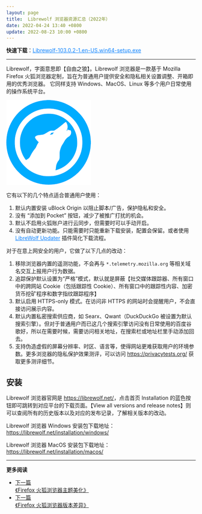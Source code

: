 ```yaml
---
layout: page
title:  Librewolf 浏览器资源汇总（2022年）
date: 2022-04-24 13:40 +0800
update: 2022-08-23 10:00 +0800
---
```


**快速下载**：<a href="https://gitlab.com/librewolf-community/browser/windows/uploads/c7c0166db7431400e4bd38b3d41af7a4/librewolf-103.0.2-1.en-US.win64-setup.exe" rel="nofollow" style="color: #0c82ff;">Librewolf-103.0.2-1.en-US.win64-setup.exe</a>

---

Librewolf，字面意思即【自由之狼】。Librewolf 浏览器是一款基于 Mozilla Firefox 火狐浏览器定制，旨在为普通用户提供安全和隐私相关设置调整、开箱即用的优秀浏览器。
它同样支持 Windows、MacOS、Linux 等多个用户日常使用的操作系统平台。

<img src="/img/special/firefox/librewolf.png" alt="Librewolf 浏览器图标" title="Librewolf 浏览器图标" />

它有以下的几个特点适合普通用户使用：

1. 默认内置安装 uBlock Origin 以阻止脚本/广告，保护隐私和安全。
2. 没有 “添加到 Pocket” 按钮，减少了被推广打扰的机会。
3. 默认不启用火狐账户进行云同步，但需要时可以手动开启。
4. 没有自动更新功能。只能需要时只能重新下载安装，配置会保留。或者使用 <a href="https://addons.mozilla.org/zh-CN/firefox/addon/librewolf-updater/" rel="nofollow" style="color: #0c82ff;">LibreWolf Updater</a> 插件简化下载流程。

对于在意上网安全的用户，它做了以下几点的改动：

1. 移除浏览器内置的遥测功能，不会再与 ```*.telemetry.mozilla.org``` 等相关域名交互上报用户行为数据。
2. 追踪保护默认设置为“严格”模式，默认就是屏蔽【社交媒体跟踪器、所有窗口中的跨网站 Cookie（包括跟踪性 Cookie）、所有窗口中的跟踪性内容、加密货币挖矿程序和数字指纹跟踪程序】
3. 默认启用 HTTPS-only 模式。在访问非 HTTPS 的网站时会提醒用户，不会直接访问展示内容。
4. 默认内置私密搜索供应商，如 Searx、Qwant（DuckDuckGo 被设置为默认搜索引擎）。但对于普通用户而已这几个搜索引擎访问没有日常使用的百度谷歌好，所以在需要时候，需要访问相关地址，在搜索栏或地址栏里手动添加回去。
5. 支持伪造虚假的屏幕分辨率、时区、语言等，使得网站更难获取用户的环境参数。更多浏览器的隐私保护效果测评，可以访问 <a href="https://privacytests.org/" rel="nofollow" style="color: #0c82ff;">https://privacytests.org/ </a> 获取更多测评细节。

## 安装

Librewolf 浏览器官网是 <a href="https://librewolf.net/" rel="nofollow" style="color: #0c82ff;">https://librewolf.net/</a>，点击首页 Installation 的蓝色按钮即可跳转到对应平台的下载页面。【View all versions and release notes】则可以查阅所有的历史版本以及对应的发布记录，了解相关版本的改动。

Librewolf 浏览器 Windows 安装包下载地址：<a href="https://librewolf.net/installation/windows/" rel="nofollow" style="color: #0c82ff;">https://librewolf.net/installation/windows/</a>

Librewolf 浏览器 MacOS 安装包下载地址：<a href="https://librewolf.net/installation/macos/" rel="nofollow" style="color: #0c82ff;">https://librewolf.net/installation/macos/</a>

---

**更多阅读**

<div class="row">
    <div class="col-lg-8 col-lg-offset-2
    col-md-10 col-md-offset-1
    post-container">
        <ul class="pager">
            <li class="previous">
                <a href="/special/firefox/theme/" target="_blank" data-toggle="tooltip" data-placement="top"
                    title="《Firefox 火狐浏览器主题美化》">
                    下一篇<br>
                    <span>《Firefox 火狐浏览器主题美化》</span>
                </a>
            </li>
            <li class="next">
                <a href="/special/firefox/version/" target="_blank" data-toggle="tooltip" data-placement="top"
                    title="《Firefox 火狐浏览器版本差异》">
                    下一篇<br>
                    <span>《Firefox 火狐浏览器版本差异》</span>
                </a>
            </li>
        </ul>
    </div>
</div>
